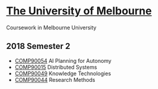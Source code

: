 # [The University of Melbourne](https://www.unimelb.edu.au/)
Coursework in Melbourne University  

2018 Semester 2
--
+ [COMP90054](https://handbook.unimelb.edu.au/2018/subjects/comp90054) AI Planning for Autonomy
+ [COMP90015](https://handbook.unimelb.edu.au/2018/subjects/comp90015) Distributed Systems
+ [COMP90049](https://handbook.unimelb.edu.au/2018/subjects/comp90049) Knowledge Technologies
+ [COMP90044](https://handbook.unimelb.edu.au/2018/subjects/comp90044) Research Methods
